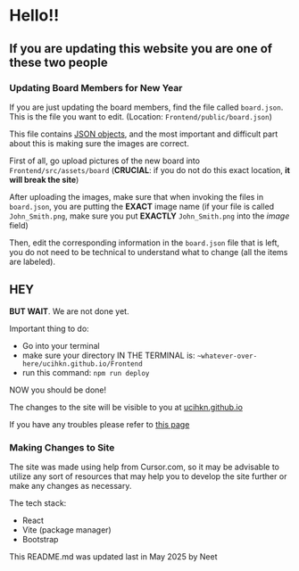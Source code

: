 # Hello!!

## If you are updating this website you are one of these two people

### Updating Board Members for New Year

If you are just updating the board members, find the file called `board.json`. This is the file you want to edit. (Location: `Frontend/public/board.json`)

This file contains [JSON objects](https://www.w3schools.com/whatis/whatis_json.asp), and the most important and difficult part about this is making sure the images are correct.

First of all, go upload pictures of the new board into `Frontend/src/assets/board` (**CRUCIAL**: if you do not do this exact location, __it will break the site__)

After uploading the images, make sure that when invoking the files in `board.json`, you are putting the **EXACT** image name (if your file is called `John_Smith.png`, make sure you put **EXACTLY** `John_Smith.png` into the *image* field)

Then, edit the corresponding information in the `board.json` file that is left, you do not need to be technical to understand what to change (all the items are labeled).

## HEY

**BUT WAIT**. We are not done yet.

Important thing to do:
- Go into your terminal
- make sure your directory IN THE TERMINAL is: `~whatever-over-here/ucihkn.github.io/Frontend`
- run this command: `npm run deploy`

NOW you should be done!

The changes to the site will be visible to you at [ucihkn.github.io](https://ucihkn.github.io)

If you have any troubles please refer to [this page](https://medium.com/@aishwaryaparab1/deploying-vite-deploying-vite-app-to-github-pages-166fff40ffd3)

### Making Changes to Site

The site was made using help from Cursor.com, so it may be advisable to utilize any sort of resources that may help you to develop the site further or make any changes as necessary.

The tech stack:
- React
- Vite (package manager)
- Bootstrap

This README.md was updated last in May 2025 by Neet
